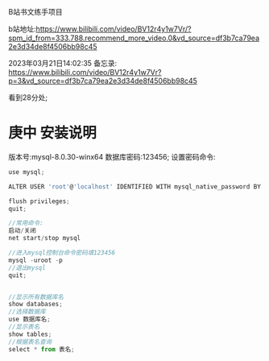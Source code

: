 B站书文练手项目

b站地址:https://www.bilibili.com/video/BV12r4y1w7Vr/?spm_id_from=333.788.recommend_more_video.0&vd_source=df3b7ca79ea2e3d34de8f4506bb98c45


2023年03月21日14:02:35 备忘录:
https://www.bilibili.com/video/BV12r4y1w7Vr?p=3&vd_source=df3b7ca79ea2e3d34de8f4506bb98c45

看到28分处;

# 庚中 安装说明
版本号:mysql-8.0.30-winx64
数据库密码:123456;
设置密码命令:
```js
use mysql;

ALTER USER 'root'@'localhost' IDENTIFIED WITH mysql_native_password BY '123456';

flush privileges;
quit;

//常用命令:
启动/关闭
net start/stop mysql

//进入mysql控制台命令密码填123456
mysql -uroot -p
//退出mysql
quit;


//显示所有数据库名
show databases;
//选择数据库
use 数据库名;
//显示表名
show tables;
//根据表名查询
select * from 表名;

```


